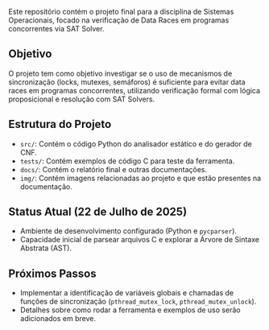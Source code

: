 Este repositório contém o projeto final para a disciplina de Sistemas Operacionais, focado na verificação de Data Races em programas concorrentes via SAT Solver.

## Objetivo

O projeto tem como objetivo investigar se o uso de mecanismos de sincronização (locks, mutexes, semáforos) é suficiente para evitar data races em programas concorrentes, utilizando verificação formal com lógica proposicional e resolução com SAT Solvers.

## Estrutura do Projeto

* `src/`: Contém o código Python do analisador estático e do gerador de CNF.
* `tests/`: Contém exemplos de código C para teste da ferramenta.
* `docs/`: Contém o relatório final e outras documentações.
* `img/`: Contém imagens relacionadas ao projeto e que estão presentes na documentação.

## Status Atual (22 de Julho de 2025)

* Ambiente de desenvolvimento configurado (Python e `pycparser`).
* Capacidade inicial de parsear arquivos C e explorar a Árvore de Sintaxe Abstrata (AST).

## Próximos Passos

* Implementar a identificação de variáveis globais e chamadas de funções de sincronização (`pthread_mutex_lock`, `pthread_mutex_unlock`).
* Detalhes sobre como rodar a ferramenta e exemplos de uso serão adicionados em breve.
